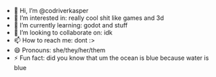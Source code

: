 - 👋 Hi, I’m @codriverkasper
- 👀 I’m interested in: really cool shit like games and 3d
- 🌱 I’m currently learning: godot and stuff
- 💞️ I’m looking to collaborate on: idk 
- 📫 How to reach me: dont :>
- 😄 Pronouns: she/they/her/them
- ⚡ Fun fact: did you know that um the ocean is blue because water is blue

<!---
codriverkasper/codriverkasper is a ✨ special ✨ repository because its `README.md` (this file) appears on your GitHub profile.
You can click the Preview link to take a look at your changes.
--->
